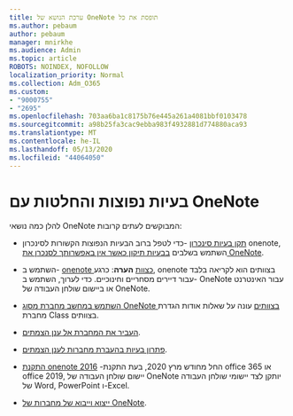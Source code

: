 ```yaml
---
title: ערכת הנושא של OneNote תופסת את כל
ms.author: pebaum
author: pebaum
manager: mnirkhe
ms.audience: Admin
ms.topic: article
ROBOTS: NOINDEX, NOFOLLOW
localization_priority: Normal
ms.collection: Adm_O365
ms.custom:
- "9000755"
- "2695"
ms.openlocfilehash: 703aa6ba1c8175b76e445a261a4081bbf0103478
ms.sourcegitcommit: a98b25fa3cac9ebba983f4932881d774880aca93
ms.translationtype: MT
ms.contentlocale: he-IL
ms.lasthandoff: 05/13/2020
ms.locfileid: "44064050"
---
```

# <a name="common-issues-and-resolutions-with-onenote"></a>בעיות נפוצות והחלטות עם OneNote

להלן כמה נושאי OneNote המבוקשים לעתים קרובות:

- [תקן בעיות סינכרון](https://support.office.com/article/299495ef-66d1-448f-90c1-b785a6968d45) -כדי לטפל ברוב הבעיות הנפוצות הקשורות לסינכרון onenote, השתמש בשלבים [בבעיות תיקון כאשר אין באפשרותך לסנכרן את OneNote](https://support.office.com/article/Fix-issues-when-you-can-t-sync-OneNote-299495ef-66d1-448f-90c1-b785a6968d45).

- השתמש ב- [onenote כצוות](https://support.microsoft.com/office/add-a-onenote-notebook-to-teams-0ec78cc3-ba3b-4279-a88e-aa40af9865c2) **הערה**: כרגע, onenote בצוותים הוא לקריאה בלבד עבור דיירים מסחריים וחינוכיים. כדי לערוך, השתמש ב- OneNote עבור האינטרנט או ביישום שולחן העבודה של OneNote.

- [השתמש במחשב מחברת מסוג OneNote בצוותים](https://support.office.com/article/bd77f11f-27cd-4d41-bfbd-2b11799f1440) עונה על שאלות אודות הגדרת מחברת Class בצוותים.

- [העביר את המחברת אל ענן הצמתים](https://support.office.com/article/d5c28b91-7b9c-45be-8f0c-529bdbba019a).

- [פתרון בעיות בהעברת מחברות לענן הצמתים](https://support.office.com/article/70528107-11dc-4f3f-b695-b150059dfd78).

- [התקנת onenote 2016](https://support.office.com/article/c08068d8-b517-4464-9ff2-132cb9c45c08) -החל מחודש מרץ 2020, בעת התקנת office 365 או office 2019, יישום שולחן העבודה של OneNote יותקן לצד יישומי שולחן העבודה של Word, PowerPoint ו-Excel.

- [ייצוא וייבוא של מחברות של OneNote](https://support.office.com/article/a4b60da5-8f33-464e-b1ba-b95ce540f309).
